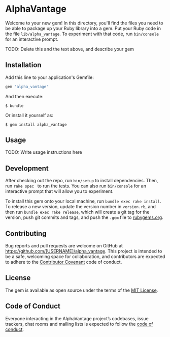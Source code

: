 # AlphaVantage

Welcome to your new gem! In this directory, you'll find the files you need to be able to package up your Ruby library into a gem. Put your Ruby code in the file `lib/alpha_vantage`. To experiment with that code, run `bin/console` for an interactive prompt.

TODO: Delete this and the text above, and describe your gem

## Installation

Add this line to your application's Gemfile:

```ruby
gem 'alpha_vantage'
```

And then execute:

    $ bundle

Or install it yourself as:

    $ gem install alpha_vantage

## Usage

TODO: Write usage instructions here

## Development

After checking out the repo, run `bin/setup` to install dependencies. Then, run `rake spec ` to run the tests. You can also run `bin/console` for an interactive prompt that will allow you to experiment.

To install this gem onto your local machine, run `bundle exec rake install`. To release a new version, update the version number in `version.rb`, and then run `bundle exec rake release`, which will create a git tag for the version, push git commits and tags, and push the `.gem` file to [rubygems.org](https://rubygems.org).

## Contributing

Bug reports and pull requests are welcome on GitHub at https://github.com/[USERNAME]/alpha_vantage. This project is intended to be a safe, welcoming space for collaboration, and contributors are expected to adhere to the [Contributor Covenant](http://contributor-covenant.org) code of conduct.

## License

The gem is available as open source under the terms of the [MIT License](https://opensource.org/licenses/MIT).

## Code of Conduct

Everyone interacting in the AlphaVantage project’s codebases, issue trackers, chat rooms and mailing lists is expected to follow the [code of conduct](https://github.com/[USERNAME]/alpha_vantage/blob/master/CODE_OF_CONDUCT.md).
